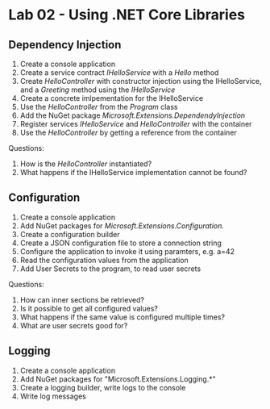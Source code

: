 # Lab 02 - Using .NET Core Libraries

## Dependency Injection

1. Create a console application
2. Create a service contract *IHelloService* with a *Hello* method
3. Create *HelloController* with constructor injection using the IHelloService, and a *Greeting* method using the *IHelloService*
4. Create a concrete imlpementation for the IHelloService
5. Use the *HelloController* from the *Program* class
6. Add the NuGet package *Microsoft.Extensions.DependendyInjection*
7. Register services *IHelloService* and *HelloController* with the container
8. Use the *HelloController* by getting a reference from the container

Questions:

1. How is the *HelloController* instantiated?
2. What happens if the IHelloService implementation cannot be found?

## Configuration

1. Create a console application
2. Add NuGet packages for *Microsoft.Extensions.Configuration.*
3. Create a configuration builder
4. Create a JSON configuration file to store a connection string
5. Configure the application to invoke it using paramters, e.g. a=42
6. Read the configuration values from the application
7. Add User Secrets to the program, to read user secrets

Questions:

1. How can inner sections be retrieved?
2. Is it possible to get all configured values?
3. What happens if the same value is configured multiple times?
4. What are user secrets good for?

## Logging

1. Create a console application
2. Add NuGet packages for "Microsoft.Extensions.Logging.*"
3. Create a logging builder, write logs to the console
4. Write log messages
